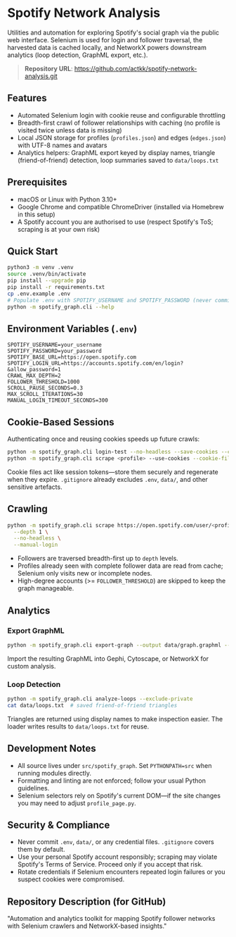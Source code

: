 # Spotify Network Analysis

Utilities and automation for exploring Spotify's social graph via the public web interface. Selenium is used for login and follower traversal, the harvested data is cached locally, and NetworkX powers downstream analytics (loop detection, GraphML export, etc.).

> **Repository URL**: https://github.com/actkk/spotify-network-analysis.git

## Features
- Automated Selenium login with cookie reuse and configurable throttling
- Breadth-first crawl of follower relationships with caching (no profile is visited twice unless data is missing)
- Local JSON storage for profiles (`profiles.json`) and edges (`edges.json`) with UTF-8 names and avatars
- Analytics helpers: GraphML export keyed by display names, triangle (friend-of-friend) detection, loop summaries saved to `data/loops.txt`

## Prerequisites
- macOS or Linux with Python 3.10+
- Google Chrome and compatible ChromeDriver (installed via Homebrew in this setup)
- A Spotify account you are authorised to use (respect Spotify's ToS; scraping is at your own risk)

## Quick Start
```bash
python3 -m venv .venv
source .venv/bin/activate
pip install --upgrade pip
pip install -r requirements.txt
cp .env.example .env
# Populate .env with SPOTIFY_USERNAME and SPOTIFY_PASSWORD (never commit this file)
python -m spotify_graph.cli --help
```

## Environment Variables (`.env`)
```
SPOTIFY_USERNAME=your_username
SPOTIFY_PASSWORD=your_password
SPOTIFY_BASE_URL=https://open.spotify.com
SPOTIFY_LOGIN_URL=https://accounts.spotify.com/en/login?&allow_password=1
CRAWL_MAX_DEPTH=2
FOLLOWER_THRESHOLD=1000
SCROLL_PAUSE_SECONDS=0.3
MAX_SCROLL_ITERATIONS=30
MANUAL_LOGIN_TIMEOUT_SECONDS=300
```

## Cookie-Based Sessions
Authenticating once and reusing cookies speeds up future crawls:
```bash
python -m spotify_graph.cli login-test --no-headless --save-cookies --cookie-file data/cookies.json
python -m spotify_graph.cli scrape <profile> --use-cookies --cookie-file data/cookies.json --no-headless
```
Cookie files act like session tokens—store them securely and regenerate when they expire. `.gitignore` already excludes `.env`, `data/`, and other sensitive artefacts.

## Crawling
```bash
python -m spotify_graph.cli scrape https://open.spotify.com/user/<profile_id> \
  --depth 1 \
  --no-headless \
  --manual-login
```
- Followers are traversed breadth-first up to `depth` levels.
- Profiles already seen with complete follower data are read from cache; Selenium only visits new or incomplete nodes.
- High-degree accounts (>= `FOLLOWER_THRESHOLD`) are skipped to keep the graph manageable.

## Analytics
### Export GraphML
```bash
python -m spotify_graph.cli export-graph --output data/graph.graphml --exclude-private
```
Import the resulting GraphML into Gephi, Cytoscape, or NetworkX for custom analysis.

### Loop Detection
```bash
python -m spotify_graph.cli analyze-loops --exclude-private
cat data/loops.txt  # saved friend-of-friend triangles
```
Triangles are returned using display names to make inspection easier. The loader writes results to `data/loops.txt` for reuse.

## Development Notes
- All source lives under `src/spotify_graph`. Set `PYTHONPATH=src` when running modules directly.
- Formatting and linting are not enforced; follow your usual Python guidelines.
- Selenium selectors rely on Spotify's current DOM—if the site changes you may need to adjust `profile_page.py`.

## Security & Compliance
- Never commit `.env`, `data/`, or any credential files. `.gitignore` covers them by default.
- Use your personal Spotify account responsibly; scraping may violate Spotify's Terms of Service. Proceed only if you accept that risk.
- Rotate credentials if Selenium encounters repeated login failures or you suspect cookies were compromised.

## Repository Description (for GitHub)
"Automation and analytics toolkit for mapping Spotify follower networks with Selenium crawlers and NetworkX-based insights."
